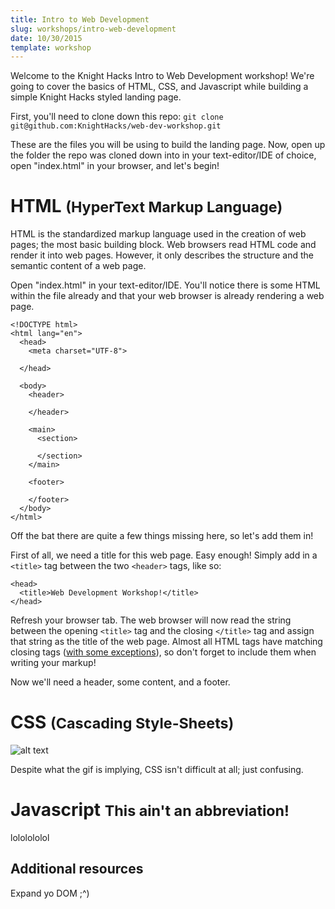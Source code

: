 ```yaml
---
title: Intro to Web Development
slug: workshops/intro-web-development
date: 10/30/2015
template: workshop
---
```


Welcome to the Knight Hacks Intro to Web Development workshop! We're going to cover the basics of HTML, CSS, and Javascript while building a simple Knight Hacks styled landing page.

First, you'll need to clone down this repo: `git clone git@github.com:KnightHacks/web-dev-workshop.git`

These are the files you will be using to build the landing page. Now, open up the folder the repo was cloned down into in your text-editor/IDE of choice, open "index.html" in your browser, and let's begin!

# HTML <small>(HyperText Markup Language)</small>
HTML is the standardized markup language used in the creation of web pages; the most basic building block. Web browsers read HTML code and render it into web pages. However, it only describes the structure and the semantic content of a web page.

Open "index.html" in your text-editor/IDE. You'll notice there is some HTML within the file already and that your web browser is already rendering a web page.

```
<!DOCTYPE html>
<html lang="en">
  <head>
    <meta charset="UTF-8">

  </head>

  <body>
    <header>

    </header>

    <main>
      <section>

      </section>
    </main>

    <footer>

    </footer>
  </body>
</html>
```

Off the bat there are quite a few things missing here, so let's add them in!

First of all, we need a title for this web page. Easy enough! Simply add in a `<title>` tag between the two `<header>` tags, like so:

```
<head>
  <title>Web Development Workshop!</title>
</head>
```

Refresh your browser tab. The web browser will now read the string between the opening `<title>` tag and the closing `</title>` tag and assign that string as the title of the web page. Almost all HTML tags have matching closing tags ([with some exceptions](http://webdesign.about.com/od/htmltags/qt/html-void-elements.htm)), so don't forget to include them when writing your markup!

Now we'll need a header, some content, and a footer.

# CSS <small>(Cascading Style-Sheets)</small>
![alt text](https://raw.githubusercontent.com/jglovier/gifs/gh-pages/web-dev/family-guy-css.gif "Peter Griffin struggling to comprehend CSS")

Despite what the gif is implying, CSS isn't difficult at all; just confusing.

# Javascript <small>This ain't an abbreviation!</small>
lololololol

## Additional resources
Expand yo DOM ;^)
